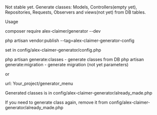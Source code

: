 Not stable yet.
Generate classes: Models, Controllers(empty yet), Repositories, Requests, Observers and views(not yet)
from DB tables.

Usage

composer require alex-claimer/generator --dev

php artisan vendor:publish --tag=alex-claimer-generator-config

set in config/alex-claimer-generator/config.php

php artisan generate:classes  - generate classes from DB
php artisan generate:migration - generate migration (not yet parameters)

or

url: Your_project/generator_menu

Generated classes is in config/alex-claimer-generator/already_made.php

If you need to generate class again, remove it from
config/alex-claimer-generator/already_made.php




